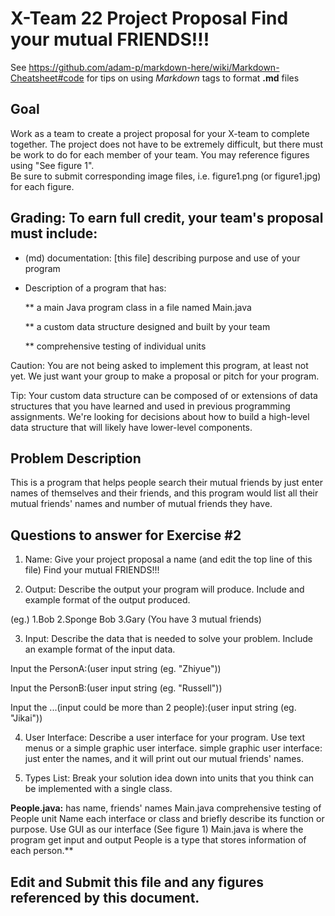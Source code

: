 # X-Team 22 Project Proposal Find your mutual FRIENDS!!!

See https://github.com/adam-p/markdown-here/wiki/Markdown-Cheatsheet#code for tips on using *Markdown* tags to format __.md__ files

## Goal

Work as a team to create a project proposal for your X-team to complete together.
The project does not have to be extremely difficult,
but there must be work to do for each member of your team.
You may reference figures using "See figure 1".  
Be sure to submit corresponding image files, i.e. figure1.png (or figure1.jpg) for each figure.

## Grading: To earn full credit, your team's proposal must include:

* (md) documentation: [this file] describing purpose and use of your program

* Description of a program that has:

  ** a main Java program class in a file named Main.java
  
  ** a custom data structure designed and built by your team
  
  ** comprehensive testing of individual units
  
 Caution: You are not being asked to implement this program, at least not yet. 
 We just want your group to make a proposal or pitch for your program.
 
 Tip: Your custom data structure can be composed of or extensions of data structures that you have learned and used in previous programming assignments.  We're looking for decisions about how to build a high-level data structure that will likely have lower-level components.

## Problem Description

This is a program that helps people search their mutual friends by just enter names of themselves and their friends, and
this program would list all their mutual friends' names and number of mutual friends they have. 

## Questions to answer for Exercise #2

1. Name: Give your project proposal a name (and edit the top line of this file)
Find your mutual FRIENDS!!!


2. Output: Describe the output your program will produce.  Include and example format of the output produced.

(eg.) 1.Bob 2.Sponge Bob 3.Gary (You have 3 mutual friends)

3. Input: Describe the data that is needed to solve your problem. Include an example format of the input data.

Input the PersonA:(user input string (eg. "Zhiyue"))

Input the PersonB:(user input string (eg. "Russell"))

Input the ...(input could be more than 2 people):(user input string (eg. "Jikai"))

4. User Interface: Describe a user interface for your program.  Use text menus or a simple graphic user interface.
simple graphic user interface: just enter the names, and it will print out our mutual friends' names.


5. Types List: Break your solution idea down into units that you think can be implemented with a single class.

**People.java:** has name, friends' names
Main.java 
comprehensive testing of People unit
Name each interface or class and briefly describe its function or purpose.
Use GUI as our interface (See figure 1)
Main.java is where the program get input and output
People is a type that stores information of each person.**
## Edit and Submit this file and any figures referenced by this document.

